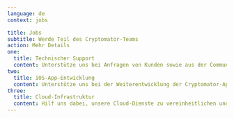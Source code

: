 ```yaml
---
language: de
context: jobs

title: Jobs
subtitle: Werde Teil des Cryptomator-Teams
action: Mehr Details
one:
  title: Technischer Support
  content: Unterstütze uns bei Anfragen von Kunden sowie aus der Community und erstelle Inhalte für unsere Knowledge Base.
two:
  title: iOS-App-Entwicklung
  content: Unterstütze uns bei der Weiterentwicklung der Cryptomator-App für iOS.
three:
  title: Cloud-Infrastruktur
  content: Hilf uns dabei, unsere Cloud-Dienste zu vereinheitlichen und eine homogene Infrastruktur zu schaffen.
---
```

